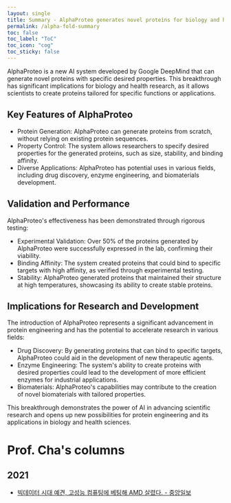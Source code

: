 ```yaml
---
layout: single
title: Summary - AlphaProteo generates novel proteins for biology and health research
permalink: /alpha-fold-summary
toc: false
toc_label: "ToC"
toc_icon: "cog"
toc_sticky: false
---
```


<head>
	<link rel="stylesheet" href="/resource/styles.css">
</head>

AlphaProteo is a new AI system developed by Google DeepMind that can generate novel proteins with specific desired properties. This breakthrough has significant implications for biology and health research, as it allows scientists to create proteins tailored for specific functions or applications.

<h2>
Key Features of AlphaProteo
</h2>

* Protein Generation: AlphaProteo can generate proteins from scratch, without relying on existing protein sequences.
* Property Control: The system allows researchers to specify desired properties for the generated proteins, such as size, stability, and binding affinity.
* Diverse Applications: AlphaProteo has potential uses in various fields, including drug discovery, enzyme engineering, and biomaterials development.

<h2>
Validation and Performance
</h2>

AlphaProteo's effectiveness has been demonstrated through rigorous testing:

* Experimental Validation: Over 50% of the proteins generated by AlphaProteo were successfully expressed in the lab, confirming their viability.
* Binding Affinity: The system created proteins that could bind to specific targets with high affinity, as verified through experimental testing.
* Stability: AlphaProteo generated proteins that maintained their structure at high temperatures, showcasing its ability to create stable proteins.

<h2>
Implications for Research and Development
</h2>

The introduction of AlphaProteo represents a significant advancement in protein engineering and has the potential to accelerate research in various fields:

* Drug Discovery: By generating proteins that can bind to specific targets, AlphaProteo could aid in the development of new therapeutic agents.
* Enzyme Engineering: The system's ability to create proteins with desired properties could lead to the development of more efficient enzymes for industrial applications.
* Biomaterials: AlphaProteo's capabilities may contribute to the creation of novel biomaterials with tailored properties.

This breakthrough demonstrates the power of AI in advancing scientific research and opens up new possibilities for protein engineering and its applications in biology and health sciences.


<h1 id="prof-cha">Prof. Cha's columns</h1>

<h2>2021</h2>

* <a href="https://www.joongang.co.kr/article/24097122"> 빅데이터 시대 예견, 고성능 컴퓨팅에 베팅해 AMD 살렸다. - 중앙일보</a>



